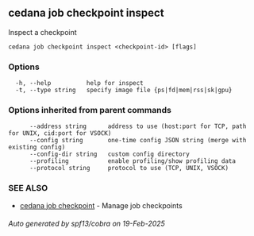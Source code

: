 ## cedana job checkpoint inspect

Inspect a checkpoint

```
cedana job checkpoint inspect <checkpoint-id> [flags]
```

### Options

```
  -h, --help          help for inspect
  -t, --type string   specify image file {ps|fd|mem|rss|sk|gpu}
```

### Options inherited from parent commands

```
      --address string      address to use (host:port for TCP, path for UNIX, cid:port for VSOCK)
      --config string       one-time config JSON string (merge with existing config)
      --config-dir string   custom config directory
      --profiling           enable profiling/show profiling data
      --protocol string     protocol to use (TCP, UNIX, VSOCK)
```

### SEE ALSO

* [cedana job checkpoint](cedana_job_checkpoint.md)	 - Manage job checkpoints

###### Auto generated by spf13/cobra on 19-Feb-2025
